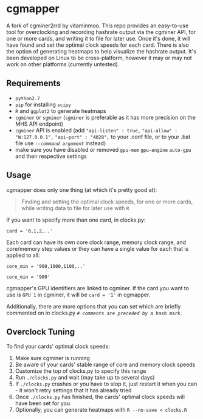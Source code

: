# cgmapper

A fork of cgminer2rrd by vitaminmoo. This repo provides an easy-to-use tool for overclocking and recording hashrate output via the cgminer API, for one or more cards, and writing it to file for later use. Once it's done, it will have found and set the optimal clock speeds for each card. There is also the option of generating heatmaps to help visualize the hashrate output. It's been developed on Linux to be cross-platform, however it may or may not work on other platforms (currently untested).

## Requirements

* `python2.7`
* `pip` for installing `scipy`
* `R` and `ggplot2` to generate heatmaps
* `cgminer` or `sgminer` (`sgminer` is preferable as it has more precision on the MHS API endpoint)
* `cgminer` API is enabled (add `"api-listen" : true,` `"api-allow" : "W:127.0.0.1",` `"api-port" : "4028",` to your .conf file, or to your .bat file use *`--command argument`* instead)
* make sure you have disabled or removed `gpu-mem` `gpu-engine` `auto-gpu` and their respective settings

## Usage

cgmapper does only one thing (at which it's pretty good at):

>Finding and setting the optimal clock speeds, for one or more cards, while writing data to file for later use with `R`

If you want to specify more than one card, in clocks.py:

`card = '0,1,2,..'`

Each card can have its own core clock range, memory clock range, and core/memory step values or they can have a single value for each that is applied to all:

`core_min = '900,1000,1100,..'`

`core_min = '900'`

cgmapper's GPU identifiers are linked to cgminer. If the card you want to use is `GPU 1` in cgminer, it will be `card = '1'` in cgmapper.

Additionally, there are more options that you can set which are briefly commented on in clocks.py *`# comments are preceded by a hash mark`*.

## Overclock Tuning

To find your cards' optimal clock speeds:

1. Make sure cgminer is running
2. Be aware of your cards' stable range of core and memory clock speeds
3. Customize the top of clocks.py to specify this range
4. Run `./clocks.py` and wait (may take up to several days)
5. If `./clocks.py` crashes or you have to stop it, just restart it when you can - it won't retry settings that it has already tried
6. Once `./clocks.py` has finished, the cards' optimal clock speeds will have been set for you
7. Optionally, you can generate heatmaps with `R --no-save < clocks.R`
